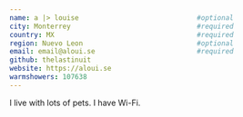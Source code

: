 ```yaml
---
name: a |> louise                             #optional
city: Monterrey                               #required
country: MX                                   #required
region: Nuevo Leon                            #optional
email: email@aloui.se                         #required
github: thelastinuit
website: https://aloui.se
warmshowers: 107638
---
```


I live with lots of pets. I have Wi-Fi.
